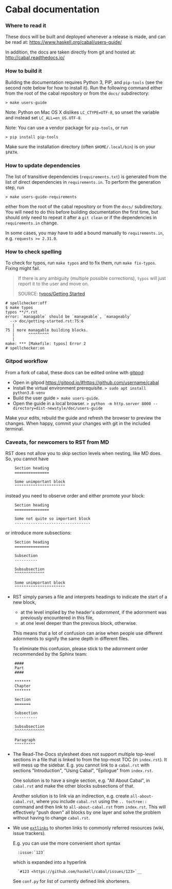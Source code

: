 Cabal documentation
===================

### Where to read it
These docs will be built and deployed whenever a release is made,
and can be read at: https://www.haskell.org/cabal/users-guide/

In addition, the docs are taken directly from git and hosted at:
http://cabal.readthedocs.io/


### How to build it

Building the documentation requires Python 3, PIP, and `pip-tools` (see the second note below for how to install it). Run the following command either from the root of the cabal repository or from the `docs/` subdirectory:

``` console
> make users-guide
```

Note: Python on Mac OS X dislikes `LC_CTYPE=UTF-8`, so unset the variable
and instead set `LC_ALL=en_US.UTF-8`.

Note: You can use a vendor package for `pip-tools`, or run

``` console
> pip install pip-tools
```

Make sure the installation directory (often `$HOME/.local/bin`) is on your `$PATH`.

### How to update dependencies

The list of transitive dependencies (`requirements.txt`) is generated from the list of direct dependencies in `requirements.in`. To perform the generation step, run

```console
> make users-guide-requirements
```

either from the root of the cabal repository or from the `docs/` subdirectory. You will need to do this before building documentation the first time, but should only need to repeat it after a `git clean` or if the dependencies in `requirements.in` change.

In some cases, you may have to add a bound manually to `requirements.in`, e.g. `requests >= 2.31.0`.

### How to check spelling

To check for typos, run `make typos` and to fix them, run `make fix-typos`. Fixing might fail.

> If there is any ambiguity (multiple possible corrections),
> `typos` will just report it to the user and move on.
>
> SOURCE: [typos/Getting Started](https://github.com/crate-ci/typos#getting-started)

```
# spellchecker:off
$ make typos
typos **/*.rst
error: `managable` should be `manageable`, `manageably`
  --> doc/getting-started.rst:75:6
   |
75 | more managable building blocks.
   |      ^^^^^^^^^
   |
make: *** [Makefile: typos] Error 2
# spellchecker:on
```

### Gitpod workflow

From a fork of cabal, these docs can be edited online with
[gitpod](https://www.gitpod.io/):

* Open in gitpod https://gitpod.io/#https://github.com/username/cabal
* Install the virtual environment prerequisite.
  `> sudo apt install python3.8-venv`
* Build the user guide `> make users-guide`.
* Open the guide in a local browser.
  `> python -m http.server 8000 --directory=dist-newstyle/doc/users-guide`

Make your edits, rebuild the guide and refresh the browser to preview the
changes. When happy, commit your changes with git in the included terminal.

### Caveats, for newcomers to RST from MD

RST does not allow you to skip section levels when nesting, like MD
does.
So, you cannot have

```
    Section heading
    ===============

    Some unimportant block
    """"""""""""""""""""""
```

  instead you need to observe order and either promote your block:

```
    Section heading
    ===============

    Some not quite so important block
    ---------------------------------
```

  or introduce more subsections:

```
    Section heading
    ===============

    Subsection
    ----------

    Subsubsection
    ^^^^^^^^^^^^^

    Some unimportant block
    """"""""""""""""""""""
```

* RST simply parses a file and interprets headings to indicate the
  start of a new block,
  * at the level implied by the header's *adornment*, if the adornment was
  previously encountered in this file,
  * at one level deeper than the previous block, otherwise.

  This means that a lot of confusion can arise when people use
  different adornments to signify the same depth in different files.

  To eliminate this confusion, please stick to the adornment order
  recommended by the Sphinx team:

```
    ####
    Part
    ####

    *******
    Chapter
    *******

    Section
    =======

    Subsection
    ----------

    Subsubsection
    ^^^^^^^^^^^^^

    Paragraph
    """""""""
```

* The Read-The-Docs stylesheet does not support multiple top-level
  sections in a file that is linked to from the top-most TOC (in
  `index.rst`). It will mess up the sidebar.
  E.g. you cannot link to a `cabal.rst` with sections "Introduction",
  "Using Cabal", "Epilogue" from `index.rst`.

  One solution is to have a single section, e.g. "All About Cabal", in
  `cabal.rst` and make the other blocks subsections of that.

  Another solution is to link via an indirection, e.g. create
  `all-about-cabal.rst`, where you include `cabal.rst` using  the
  `.. toctree::` command and then link to `all-about-cabal.rst` from
  `index.rst`.
  This will effectively "push down" all blocks by one layer and solve
  the problem without having to change `cabal.rst`.


* We use [`extlinks`](http://www.sphinx-doc.org/en/stable/ext/extlinks.html)
  to shorten links to commonly referred resources (wiki, issue trackers).

  E.g. you can use the more convenient short syntax

        :issue:`123`

  which is expanded into a hyperlink

        `#123 <https://github.com/haskell/cabal/issues/123>`__

  See `conf.py` for list of currently defined link shorteners.
